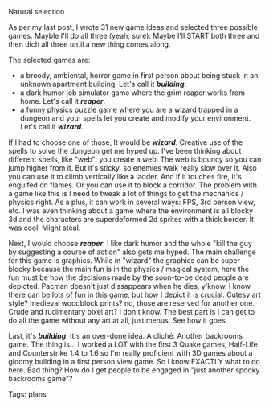 Natural selection

As per my last post, I wrote 31 new game ideas and selected three possible games. Mayble I'll do all three (yeah, sure). Maybe I'll START both three and then dich all three until a new thing comes along.

The selected games are: 

- a broody, ambiental, horror game in first person about being stuck in an unknown apartment building. Let's call it ***building***.
- a dark humor job simulator game where the grim reaper works from home. Let's call it ***reaper***.
- a funny physics puzzle game where you are a wizard trapped in a dungeon and your spells let you create and modify your environment. Let's call it ***wizard***.

If I had to choose one of those, It would be ***wizard***. Creative use of the spells to solve the dungeon get me hyped up. I've been thinking about different spells, like "web": you create a web. The web is bouncy so you can jump higher from it. But it's sticky, so enemies walk really slow over it. Also you can use it to climb vertically like a ladder. And if it touches fire, it's engulfed on flames. Or you can use it to block a corridor. The problem with a game like this is I need to tweak a lot of things to get the mechanics / physics right. As a plus, it can work in several ways: FPS, 3rd person view, etc. I was even thinking about a game where the environment is all blocky 3d and the characters are superdeformed 2d sprites with a thick border. It was cool. Might steal.

Next, I would choose ***reaper***. I like dark humor and the whole "kill the guy by suggesting a course of action" also gets me hyped. The main challenge for this game is graphics. While in "wizard" the graphics can be super blocky because the main fun is in the physics / magical system, here the fun must be how the decisions made by the soon-to-be dead people are depicted. Pacman doesn't just dissappears when he dies, y'know. I know there can be lots of fun in this game, but how I depict it is crucial. Cutesy art style? medieval woodblock prints? no, those are reserved for another one. Crude and rudimentary pixel art? I don't know. The best part is I can get to do all the game without any art at all, just menus. See how it goes.

Last, it's ***building***. It's an over-done idea. A cliché. Another backrooms game. The thing is... I worked a LOT with the first 3 Quake games, Half-Life and Counterstrike 1.4 to 1.6 so I'm really proficient with 3D games about a gloomy building in a first person view game. So I know EXACTLY what to do here. Bad thing? How do I get people to be engaged in "just another spooky backrooms game"?



Tags: plans
